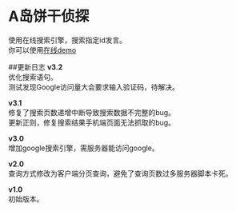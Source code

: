 # A岛饼干侦探
使用在线搜索引擎，搜索指定id发言。    
你可以使用[在线demo](http://h.nimingban.ml)    

##更新日志
**v3.2**    
优化搜索语句。    
测试发现Google访问量大会要求输入验证码，待解决。    

**v3.1**    
修复了搜索页数递增中断导致搜索数据不完整的bug。    
更新正则，修复搜索结果手机端页面无法抓取的bug。    

**v3.0**    
增加google搜索引擎，需服务器能访问google。    

**v2.0**    
查询方式修改为客户端分页查询，避免了查询页数过多服务器脚本卡死。    

**v1.0**    
初始版本。
